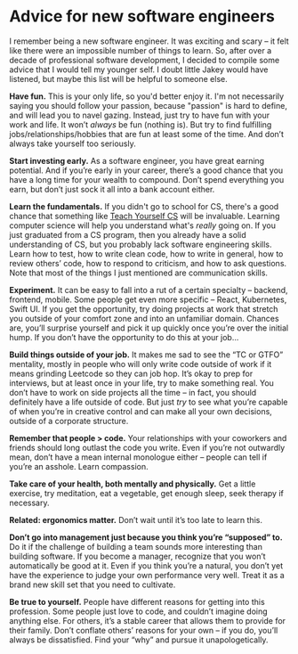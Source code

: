# Advice for new software engineers
I remember being a new software engineer. It was exciting and scary – it felt like there were an impossible number of things to learn. So, after over a decade of professional software development, I decided to compile some advice that I would tell my younger self. I doubt little Jakey would have listened, but maybe this list will be helpful to someone else.

**Have fun.** This is your only life, so you'd better enjoy it. I'm not necessarily saying you should follow your passion, because "passion" is hard to define, and will lead you to navel gazing. Instead, just try to have fun with your work and life. It won’t _always_ be fun (nothing is). But try to find fulfilling jobs/relationships/hobbies that are fun at least some of the time. And don’t always take yourself too seriously.

**Start investing early.** As a software engineer, you have great earning potential. And if you’re early in your career, there’s a good chance that you have a long time for your wealth to compound. Don’t spend everything you earn, but don’t just sock it all into a bank account either.

**Learn the fundamentals.** If you didn't go to school for CS, there's a good chance that something like [Teach Yourself CS](https://teachyourselfcs.com) will be invaluable. Learning computer science will help you understand what's *really* going on. If you just graduated from a CS program, then you already have a solid understanding of CS, but you probably lack software engineering skills. Learn how to test, how to write clean code, how to write in general, how to review others’ code, how to respond to criticism, and how to ask questions. Note that most of the things I just mentioned are communication skills.

**Experiment.** It can be easy to fall into a rut of a certain specialty – backend, frontend, mobile. Some people get even more specific – React, Kubernetes, Swift UI. If you get the opportunity, try doing projects at work that stretch you outside of your comfort zone and into an unfamiliar domain. Chances are, you’ll surprise yourself and pick it up quickly once you’re over the initial hump. If you don’t have the opportunity to do this at your job...

**Build things outside of your job.** It makes me sad to see the “TC or GTFO” mentality, mostly in people who will only write code outside of work if it means grinding Leetcode so they can job hop. It’s okay to prep for interviews, but at least once in your life, try to make something real. You don’t have to work on side projects all the time – in fact, you should definitely have a life outside of code. But just _try_ to see what you’re capable of when you’re in creative control and can make all your own decisions, outside of a corporate structure.

**Remember that people > code.** Your relationships with your coworkers and friends should long outlast the code you write. Even if you’re not outwardly mean, don’t have a mean internal monologue either – people can tell if you’re an asshole. Learn  compassion.

**Take care of your health, both mentally and physically.** Get a little exercise, try meditation, eat a vegetable, get enough sleep, seek therapy if necessary.

**Related: ergonomics matter.** Don’t wait until it’s too late to learn this.

**Don’t go into management just because you think you’re “supposed” to.** Do it if the challenge of building a team sounds more interesting than building software. If you become a manager, recognize that you won’t automatically be good at it. Even if you think you’re a natural, you don’t yet have the experience to judge your own performance very well. Treat it as a brand new skill set that you need to cultivate.

**Be true to yourself.** People have different reasons for getting into this profession. Some people just love to code, and couldn’t imagine doing anything else. For others, it’s a stable career that allows them to provide for their family. Don’t conflate others’ reasons for your own – if you do, you’ll always be dissatisfied. Find your “why” and pursue it unapologetically.
